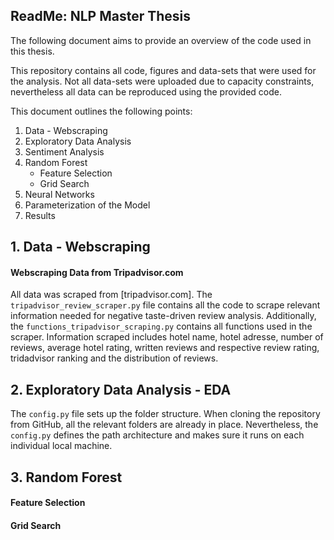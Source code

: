 ## ReadMe: NLP Master Thesis

The following document aims to provide an overview of the code used in this thesis.

This repository contains all code, figures and data-sets that were used for the analysis. Not all data-sets were uploaded due to capacity constraints, nevertheless all data can be reproduced using the provided code.

This document outlines the following points:
1. Data - Webscraping
2. Exploratory Data Analysis
3. Sentiment Analysis
4. Random Forest
   - Feature Selection
   - Grid Search
5. Neural Networks
6. Parameterization of the Model
7. Results
   

## 1. Data - Webscraping

#### Webscraping Data from Tripadvisor.com
All data was scraped from [tripadvisor.com]. The ```tripadvisor_review_scraper.py``` file contains all the code to scrape relevant information needed for negative taste-driven review analysis. Additionally, the ```functions_tripadvisor_scraping.py``` contains all functions used in the scraper. Information scraped includes hotel name, hotel adresse, number of reviews, average hotel rating, written reviews and respective review rating, tridadvisor ranking and the distribution of reviews.



## 2. Exploratory Data Analysis - EDA
The ```config.py``` file sets up the folder structure. When cloning the repository from GitHub, all the relevant folders are already in place. Nevertheless, the ```config.py``` defines the path architecture and makes sure it runs on each individual local machine.

## 3. Random Forest
#### Feature Selection

#### Grid Search




